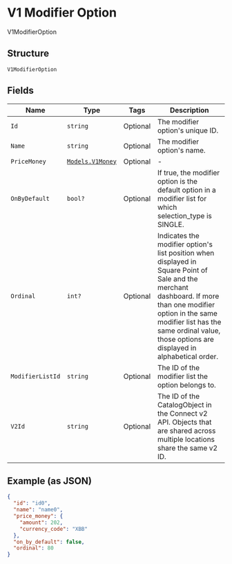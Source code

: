 
# V1 Modifier Option

V1ModifierOption

## Structure

`V1ModifierOption`

## Fields

| Name | Type | Tags | Description |
|  --- | --- | --- | --- |
| `Id` | `string` | Optional | The modifier option's unique ID. |
| `Name` | `string` | Optional | The modifier option's name. |
| `PriceMoney` | [`Models.V1Money`](/doc/models/v1-money.md) | Optional | - |
| `OnByDefault` | `bool?` | Optional | If true, the modifier option is the default option in a modifier list for which selection_type is SINGLE. |
| `Ordinal` | `int?` | Optional | Indicates the modifier option's list position when displayed in Square Point of Sale and the merchant dashboard. If more than one modifier option in the same modifier list has the same ordinal value, those options are displayed in alphabetical order. |
| `ModifierListId` | `string` | Optional | The ID of the modifier list the option belongs to. |
| `V2Id` | `string` | Optional | The ID of the CatalogObject in the Connect v2 API. Objects that are shared across multiple locations share the same v2 ID. |

## Example (as JSON)

```json
{
  "id": "id0",
  "name": "name0",
  "price_money": {
    "amount": 202,
    "currency_code": "XBB"
  },
  "on_by_default": false,
  "ordinal": 80
}
```

